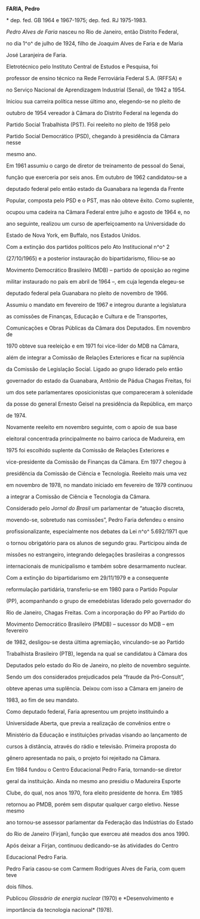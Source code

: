 **FARIA,** **Pedro**



\* dep. fed. GB 1964 e 1967-1975; dep. fed. RJ 1975-1983.



*Pedro Alves de Faria* nasceu no Rio de Janeiro, então Distrito Federal,

no dia 1^o^ de julho de 1924, filho de Joaquim Alves de Faria e de Maria

José Laranjeira de Faria.



Eletrotécnico pelo Instituto Central de Estudos e Pesquisa, foi

professor de ensino técnico na Rede Ferroviária Federal S.A. (RFFSA) e

no Serviço Nacional de Aprendizagem Industrial (Senai), de 1942 a 1954.

Iniciou sua carreira política nesse último ano, elegendo-se no pleito de

outubro de 1954 vereador à Câmara do Distrito Federal na legenda do

Partido Social Trabalhista (PST). Foi reeleito no pleito de 1958 pelo

Partido Social Democrático (PSD), chegando à presidência da Câmara nesse

mesmo ano.



Em 1961 assumiu o cargo de diretor de treinamento de pessoal do Senai,

função que exerceria por seis anos. Em outubro de 1962 candidatou-se a

deputado federal pelo então estado da Guanabara na legenda da Frente

Popular, composta pelo PSD e o PST, mas não obteve êxito. Como suplente,

ocupou uma cadeira na Câmara Federal entre julho e agosto de 1964 e, no

ano seguinte, realizou um curso de aperfeiçoamento na Universidade do

Estado de Nova York, em Buffalo, nos Estados Unidos.



Com a extinção dos partidos políticos pelo Ato Institucional n^o^ 2

(27/10/1965) e a posterior instauração do bipartidarismo, filiou-se ao

Movimento Democrático Brasileiro (MDB) – partido de oposição ao regime

militar instaurado no país em abril de 1964 –, em cuja legenda elegeu-se

deputado federal pela Guanabara no pleito de novembro de 1966.



Assumiu o mandato em fevereiro de 1967 e integrou durante a legislatura

as comissões de Finanças, Educação e Cultura e de Transportes,

Comunicações e Obras Públicas da Câmara dos Deputados. Em novembro de

1970 obteve sua reeleição e em 1971 foi vice-líder do MDB na Câmara,

além de integrar a Comissão de Relações Exteriores e ficar na suplência

da Comissão de Legislação Social. Ligado ao grupo liderado pelo então

governador do estado da Guanabara, Antônio de Pádua Chagas Freitas, foi

um dos sete parlamentares oposicionistas que compareceram à solenidade

da posse do general Ernesto Geisel na presidência da República, em março

de 1974.



Novamente reeleito em novembro seguinte, com o apoio de sua base

eleitoral concentrada principalmente no bairro carioca de Madureira, em

1975 foi escolhido suplente da Comissão de Relações Exteriores e

vice-presidente da Comissão de Finanças da Câmara. Em 1977 chegou à

presidência da Comissão de Ciência e Tecnologia. Reeleito mais uma vez

em novembro de 1978, no mandato iniciado em fevereiro de 1979 continuou

a integrar a Comissão de Ciência e Tecnologia da Câmara.



Considerado pelo *Jornal do Brasil* um parlamentar de “atuação discreta,

movendo-se, sobretudo nas comissões”, Pedro Faria defendeu o ensino

profissionalizante, especialmente nos debates da Lei n^o^ 5.692/1971 que

o tornou obrigatório para os alunos de segundo grau. Participou ainda de

missões no estrangeiro, integrando delegações brasileiras a congressos

internacionais de municipalismo e também sobre desarmamento nuclear.



Com a extinção do bipartidarismo em 29/11/1979 e a consequente

reformulação partidária, transferiu-se em 1980 para o Partido Popular

(PP), acompanhando o grupo de emedebistas liderado pelo governador do

Rio de Janeiro, Chagas Freitas. Com a incorporação do PP ao Partido do

Movimento Democrático Brasileiro (PMDB) – sucessor do MDB – em fevereiro

de 1982, desligou-se desta última agremiação, vinculando-se ao Partido

Trabalhista Brasileiro (PTB), legenda na qual se candidatou à Câmara dos

Deputados pelo estado do Rio de Janeiro, no pleito de novembro seguinte.

Sendo um dos considerados prejudicados pela “fraude da Pró-Consult”,

obteve apenas uma suplência. Deixou com isso a Câmara em janeiro de

1983, ao fim de seu mandato.



Como deputado federal, Faria apresentou um projeto instituindo a

Universidade Aberta, que previa a realização de convênios entre o

Ministério da Educação e instituições privadas visando ao lançamento de

cursos à distância, através do rádio e televisão. Primeira proposta do

gênero apresentada no país, o projeto foi rejeitado na Câmara.



Em 1984 fundou o Centro Educacional Pedro Faria, tornando-se diretor

geral da instituição. Ainda no mesmo ano presidiu o Madureira Esporte

Clube, do qual, nos anos 1970, fora eleito presidente de honra. Em 1985

retornou ao PMDB, porém sem disputar qualquer cargo eletivo. Nesse mesmo

ano tornou-se assessor parlamentar da Federação das Indústrias do Estado

do Rio de Janeiro (Firjan), função que exerceu até meados dos anos 1990.



Após deixar a Firjan, continuou dedicando-se às atividades do Centro

Educacional Pedro Faria.



Pedro Faria casou-se com Carmem Rodrigues Alves de Faria, com quem teve

dois filhos.



Publicou *Glossário de energia nuclear* (1970) e *Desenvolvimento e

importância da tecnologia nacional* (1978).




